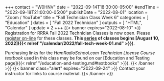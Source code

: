 +++
contact = "W0HNV"
date = "2022-09-14T18:30:00-05:00"
#endTime = "2022-09-18T21:00:00-05:00"
publishDate = "2022-08-01"
location = "Zoom / YouTube"
title = "Fall Technician Class Week 6"
categories = [ "Education" ]
dates = [ "Fall 2022 Technician" ]
outputs = [ "HTML", "Calendar" ]
update = 2
+++
{{< banner expires="2022-08-10" >}}
Registration for RRRA Fall 2022 Technician Classes is now open. Please
[register on-line](https://www.eventbrite.com/e/class-preparation-for-passing-the-fcc-amateur-radio-technician-class-test-tickets-393444461977)
for these classes. **This
[series](/dates/fall-2022-technician)
of classes begins
[August 10, 2022]({{< relref "/calendar/2022/fall-tech-week-01.md" >}})**.

Purchasing links for the *HamRadioSchool.com Technician License Course
textbook* used in this class may be found on our
[Education and Testing page]({{< relref "/education-and-testing.md#textbooks" >}}).
{{< /banner >}}
{{< banner class="alert" expires="2022-09-24" >}}
Contact your instructor for links to course material.
{{< /banner >}}
